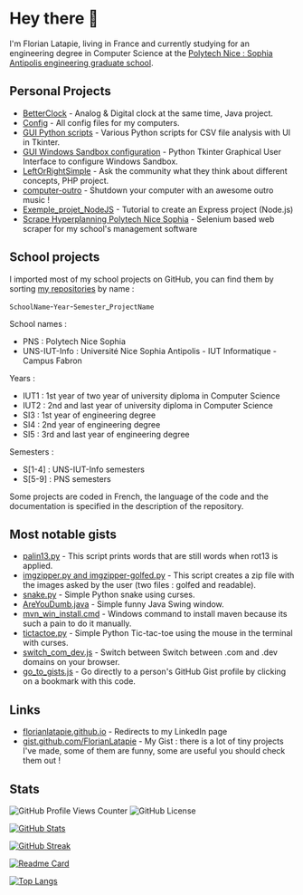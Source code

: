 # Hey there 👋

I'm Florian Latapie, living in France and currently studying for an engineering degree in Computer Science at the [Polytech Nice : Sophia Antipolis engineering graduate school][Polytech].

## Personal Projects

- [BetterClock][BetterClock]                                             - Analog & Digital clock at the same time, Java project.
- [Config][Config]                                                       - All config files for my computers.
- [GUI Python scripts][gui-python-scripts]                               - Various Python scripts for CSV file analysis with UI in Tkinter.
- [GUI Windows Sandbox configuration][GUI-Windows-Sandbox-configuration] - Python Tkinter Graphical User Interface to configure Windows Sandbox.
- [LeftOrRightSimple][LeftOrRightSimple]                                 - Ask the community what they think about different concepts, PHP project.
- [computer-outro][computer-outro]                                       - Shutdown your computer with an awesome outro music !
- [Exemple_projet_NodeJS][Exemple_projet_NodeJS]                         - Tutorial to create an Express project (Node.js)
- [Scrape Hyperplanning Polytech Nice Sophia][Scrape_Hyperplanning_PNS]  - Selenium based web scraper for my school's management software

## School projects

I imported most of my school projects on GitHub, you can find them by sorting [my repositories][my-repositories] by name :  

`SchoolName`-`Year`-`Semester`_`ProjectName`

School names :

- PNS : Polytech Nice Sophia
- UNS-IUT-Info : Université Nice Sophia Antipolis - IUT Informatique - Campus Fabron

Years :
- IUT1 : 1st year of two year of university diploma in Computer Science
- IUT2 : 2nd and last year of university diploma in Computer Science
- SI3 : 1st year of engineering degree
- SI4 : 2nd year of engineering degree
- SI5 : 3rd and last year of engineering degree

Semesters :

- S[1-4] : UNS-IUT-Info semesters
- S[5-9] : PNS semesters

Some projects are coded in French, the language of the code and the documentation is specified in the description of the repository.

## Most notable gists

- [palin13.py][palin13]                             - This script prints words that are still words when rot13 is applied.
- [imgzipper.py and imgzipper-golfed.py][imgzipper] - This script creates a zip file with the images asked by the user (two files : golfed and readable).
- [snake.py][snake]                                 - Simple Python snake using curses.
- [AreYouDumb.java][AreYouDumb]                     - Simple funny Java Swing window.
- [mvn_win_install.cmd][mvn_win_install]            - Windows command to install maven because its such a pain to do it manually.
- [tictactoe.py][tictactoe]                         - Simple Python Tic-tac-toe using the mouse in the terminal with curses.
- [switch_com_dev.js][switch_com_dev]               - Switch between Switch between .com and .dev domains on your browser.
- [go_to_gists.js][go_to_gists]                     - Go directly to a person's GitHub Gist profile by clicking on a bookmark with this code.

## Links

- [florianlatapie.github.io][github.io]         - Redirects to my LinkedIn page
- [gist.github.com/FlorianLatapie][gist github] - My Gist : there is a lot of tiny projects I've made, some of them are funny, some are useful you should check them out !

## Stats

![GitHub Profile Views Counter](https://komarev.com/ghpvc/?username=FlorianLatapie)
![GitHub License](https://img.shields.io/github/license/FlorianLatapie/FlorianLatapie)

[![GitHub Stats][GitHub Stats]](https://github.com/anuraghazra/github-readme-stats)

[![GitHub Streak][Github Streak]](https://git.io/streak-stats)

[![Readme Card][Readme Card]](https://github.com/anuraghazra/github-readme-stats)

[![Top Langs][Top Langs]](https://github.com/anuraghazra/github-readme-stats)

<!-- Sources -->
<!-- Misc. -->
[Polytech]: https://polytech.univ-cotedazur.fr/

<!-- Projects links-->
[my-repositories]: https://github.com/FlorianLatapie?tab=repositories&sort=name
[BetterClock]: https://github.com/FlorianLatapie/BetterClock
[Config]: https://github.com/FlorianLatapie/Config
[gui-python-scripts]: https://github.com/FlorianLatapie/gui-python-scripts
[GUI-Windows-Sandbox-configuration]: https://github.com/FlorianLatapie/GUI-Windows-Sandbox-configuration
[LeftOrRightSimple]: https://github.com/FlorianLatapie/LeftOrRightSimple
[computer-outro]: https://github.com/FlorianLatapie/computer-outro
[Exemple_projet_NodeJS]: https://github.com/FlorianLatapie/Exemple_projet_NodeJS
[Scrape_Hyperplanning_PNS]: https://github.com/FlorianLatapie/Scrape_Hyperplanning_Polytech_Nice_Sophia

<!-- Gists links -->
[palin13]: https://gist.github.com/FlorianLatapie/dcbfc6a26423162c2fef6886a3501684
[imgzipper]: https://gist.github.com/FlorianLatapie/60785afb8cd25b8767e14832d19679eb
[snake]: https://gist.github.com/FlorianLatapie/3f67869fc97fa5c76b86fac4fce9500b
[AreYouDumb]: https://gist.github.com/FlorianLatapie/e56b7ccb152d8851c8944339a60de1ca
[mvn_win_install]: https://gist.github.com/FlorianLatapie/3c3125a2a371dc08991313401f04db65
[tictactoe]: https://gist.github.com/FlorianLatapie/c6d81b0351fe88a60e8b1502eeef1152
[switch_com_dev]: https://gist.github.com/FlorianLatapie/be766b7e08447bd093e2b172df4ef9d8
[go_to_gists]: https://gist.github.com/FlorianLatapie/72d5b86cf51f71392ab82b2fd034c1d6

<!-- Links -->
[github.io]: https://florianlatapie.github.io/
[gist github]: https://gist.github.com/FlorianLatapie

<!-- Stats -->
[GitHub Stats]: https://github-readme-stats.vercel.app/api?username=FlorianLatapie&count_private=true&show_icons=true
[GitHub Streak]: https://github-readme-streak-stats.herokuapp.com/?user=florianlatapie&date_format=j%2Fn%5B%2FY%5D
[Readme Card]: https://github-readme-stats.vercel.app/api/pin/?username=florianlatapie&repo=florianlatapie&show_owner=true
[Top Langs]: https://github-readme-stats.vercel.app/api/top-langs/?username=FlorianLatapie
